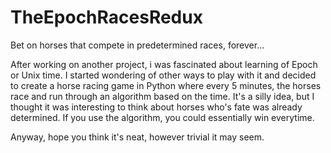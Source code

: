 # TheEpochRacesRedux
Bet on horses that compete in predetermined races, forever...

After working on another project, i was fascinated about learning of Epoch or Unix time. I started wondering of other ways to play with it and decided to create a horse racing game in Python where every 5 minutes, the horses race and run through an algorithm based on the time. It's a silly idea, but I thought it was interesting to think about horses who's fate was already determined. If you use the algorithm, you could essentially win everytime. 

Anyway, hope you think it's neat, however trivial it may seem. 
